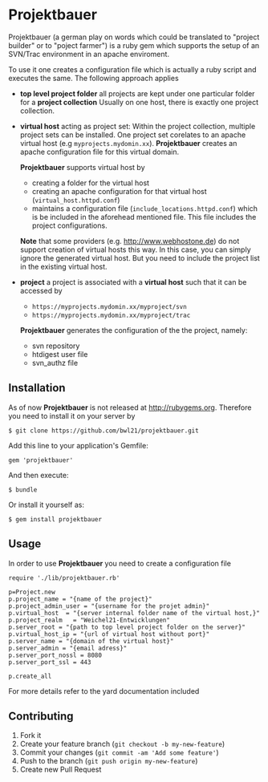 # Projektbauer

Projektbauer (a german play on words which could be translated to
"project builder" or to "poject farmer") is a ruby gem which supports
the setup of an SVN/Trac environment in an apache enviroment.

To use it one creates a configuration file which is actually a ruby
script and executes the same. The following approach applies

-   **top level project folder** all projects are kept under one
    particular folder for a **project collection** Usually on one host,
    there is exactly one project collection.

-   **virtual host** acting as project set: Within the project
    collection, multiple project sets can be installed. One project set
    corelates to an apache virtual host (e.g `myprojects.mydomin.xx`).
    **Projektbauer** creates an apache configuration file for this
    virtual domain.

    **Projektbauer** supports virtual host by
    -   creating a folder for the virtual host
    -   creating an apache configuration for that virtual host
        (`virtual_host.httpd.conf`)
    -   maintains a configuration file (`include_locations.httpd.conf`)
        which is be included in the aforehead mentioned file. This file
        includes the project configurations.

    **Note** that some providers (e.g. <http://www.webhostone.de>) do
    not support creation of virtual hosts this way. In this case, you
    can simply ignore the generated virtual host. But you need to
    include the project list in the existing virtual host.

-   **project** a project is associated with a **virtual host** such
    that it can be accessed by
    -   `https://myprojects.mydomin.xx/myproject/svn`
    -   `https://myprojects.mydomin.xx/myproject/trac`

    **Projektbauer** generates the configuration of the the project,
    namely:
    -   svn repository
    -   htdigest user file
    -   svn_authz file

## Installation

As of now **Projektbauer** is not released at <http://rubygems.org>. Therefore you need 
to install it on your server by

	$ git clone https://github.com/bwl21/projektbauer.git

Add this line to your application's Gemfile:

    gem 'projektbauer'

And then execute:

    $ bundle

Or install it yourself as:

    $ gem install projektbauer

## Usage

In order to use **Projektbauer** you need to create a configuration file

	require './lib/projektbauer.rb'

	p=Project.new
	p.project_name = "{name of the project}"
	p.project_admin_user = "{username for the projet admin}"
	p.virtual_host  = "{server internal folder name of the virtual host,}"
	p.project_realm   = "Weichel21-Entwicklungen"
	p.server_root = "{path to top level project folder on the server}"
	p.virtual_host_ip = "{url of virtual host without port}"
	p.server_name = "{domain of the virtual host}"
	p.server_admin = "{email adress}"
	p.server_port_nossl = 8080
	p.server_port_ssl = 443

	p.create_all

For more details refer to the yard documentation included

## Contributing

1.  Fork it
2.  Create your feature branch (`git checkout -b my-new-feature`)
3.  Commit your changes (`git commit -am 'Add some feature'`)
4.  Push to the branch (`git push origin my-new-feature`)
5.  Create new Pull Request
